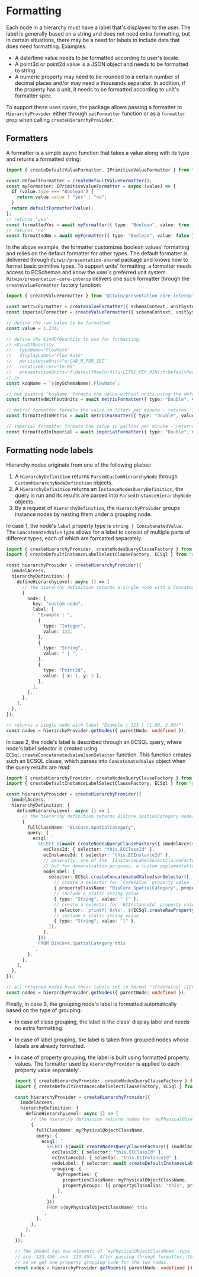 # Formatting

Each node in a hierarchy must have a label that's displayed to the user. The label is generally based on a string and does not need extra formatting, but in certain situations, there may be a need for labels to include data that does need formatting. Examples:

- A date/time value needs to be formatted according to user's locale.
- A point3d or point2d value is a JSON object and needs to be formatted to string.
- A numeric property may need to be rounded to a certain number of decimal places and/or may need a thousands separator. In addition, if the property has a unit, it needs to be formatted according to unit's formatter spec.

To support these uses cases, the package allows passing a formatter to `HierarchyProvider` either through `setFormatter` function or as a `formatter` prop when calling `createHierarchyProvider`.

## Formatters

A formatter is a simple async function that takes a value along with its type and returns a formatted string:

<!-- [[include: [Presentation.Hierarchies.Formatting.BasicFormatterExample.Imports, Presentation.Hierarchies.Formatting.BasicFormatterExample], ts]] -->
<!-- BEGIN EXTRACTION -->

```ts
import { createDefaultValueFormatter, IPrimitiveValueFormatter } from "@itwin/presentation-shared";

const defaultFormatter = createDefaultValueFormatter();
const myFormatter: IPrimitiveValueFormatter = async (value) => {
  if (value.type === "Boolean") {
    return value.value ? "yes" : "no";
  }
  return defaultFormatter(value);
};
// returns "yes"
const formattedYes = await myFormatter({ type: "Boolean", value: true });
// returns "no"
const formattedNo = await myFormatter({ type: "Boolean", value: false });
```

<!-- END EXTRACTION -->

In the above example, the formatter customizes boolean values' formatting and relies on the default formatter for other types. The default formatter is delivered through `@itwin/presentation-shared` package and knows how to format basic primitive types. To support units' formatting, a formatter needs access to ECSchemas and know the user's preferred unit system. `@itwin/presentation-core-interop` delivers one such formatter through the `createValueFormatter` factory function:

<!-- [[include: [Presentation.Hierarchies.Formatting.CoreInteropFormatterExample.Imports, Presentation.Hierarchies.Formatting.CoreInteropFormatterExample], ts]] -->
<!-- BEGIN EXTRACTION -->

```ts
import { createValueFormatter } from "@itwin/presentation-core-interop";

const metricFormatter = createValueFormatter({ schemaContext, unitSystem: "metric" });
const imperialFormatter = createValueFormatter({ schemaContext, unitSystem: "imperial" });

// define the raw value to be formatted
const value = 1.234;

// define the KindOfQuantity to use for formatting:
// <KindOfQuantity
//   typeName="FlowRate"
//   displayLabel="Flow Rate"
//   persistenceUnit="u:CUB_M_PER_SEC"
//   relativeError="1e-05"
//   presentationUnits="f:DefaultRealU(4)[u:LITRE_PER_MIN];f:DefaultRealU(4)[u:GALLON_PER_MIN]"
// />
const koqName = `${mySchemaName}.FlowRate`;

// not passing `koqName` formats the value without units using the default formatter - returns `1.23`
const formattedWithoutUnits = await metricFormatter({ type: "Double", value });

// metric formatter formats the value in liters per minute - returns `74040.0 L/min`
const formattedInMetric = await metricFormatter({ type: "Double", value, koqName });

// imperial formatter formats the value in gallons per minute - returns `19559.2988 gal/min`
const formattedInImperial = await imperialFormatter({ type: "Double", value, koqName });
```

<!-- END EXTRACTION -->

## Formatting node labels

Hierarchy nodes originate from one of the following places:

1. A `HierarchyDefinition` returns `ParsedCustomHierarchyNode` through `CustomHierarchyNodeDefinition` objects.
2. A `HierarchyDefinition` returns an `InstanceNodesQueryDefinition`, the query is run and its results are parsed into `ParsedInstanceHierarchyNode` objects.
3. By a request of `HierarchyDefinition`, the `HierarchyProvider` groups instance nodes by nesting them under a grouping node.

In case 1, the node's `label` property type is `string | ConcatenatedValue`. The `ConcatenatedValue` type allows for a label to consist of multiple parts of different types, each of which are formatted separately:

<!-- [[include: [Presentation.Hierarchies.Formatting.NodeLabelFormattingExamples.Imports, Presentation.Hierarchies.Formatting.CustomHierarchyNodeDefinitionLabelFormattingExample], ts]] -->
<!-- BEGIN EXTRACTION -->

```ts
import { createHierarchyProvider, createNodesQueryClauseFactory } from "@itwin/presentation-hierarchies";
import { createDefaultInstanceLabelSelectClauseFactory, ECSql } from "@itwin/presentation-shared";

const hierarchyProvider = createHierarchyProvider({
  imodelAccess,
  hierarchyDefinition: {
    defineHierarchyLevel: async () => [
      // the hierarchy definition returns a single node with a ConcatenatedValue-based label
      {
        node: {
          key: "custom node",
          label: [
            "Example | ",
            {
              type: "Integer",
              value: 123,
            },
            {
              type: "String",
              value: " | ",
            },
            {
              type: "Point2d",
              value: { x: 1, y: 2 },
            },
          ],
        },
      },
    ],
  },
});

// returns a single node with label "Example | 123 | (1.00, 2.00)"
const nodes = hierarchyProvider.getNodes({ parentNode: undefined });
```

<!-- END EXTRACTION -->

In case 2, the node's label is described through an ECSQL query, where node's label selector is created using `ECSql.createConcatenatedValueJsonSelector` function. This function creates such an ECSQL clause, which parses into `ConcatenatedValue` object when the query results are read:

<!-- [[include: [Presentation.Hierarchies.Formatting.NodeLabelFormattingExamples.Imports, Presentation.Hierarchies.Formatting.InstanceNodesQueryDefinitionLabelFormattingExample], ts]] -->
<!-- BEGIN EXTRACTION -->

```ts
import { createHierarchyProvider, createNodesQueryClauseFactory } from "@itwin/presentation-hierarchies";
import { createDefaultInstanceLabelSelectClauseFactory, ECSql } from "@itwin/presentation-shared";

const hierarchyProvider = createHierarchyProvider({
  imodelAccess,
  hierarchyDefinition: {
    defineHierarchyLevel: async () => [
      // the hierarchy definition returns BisCore.SpatialCategory nodes
      {
        fullClassName: "BisCore.SpatialCategory",
        query: {
          ecsql: `
            SELECT ${await createNodesQueryClauseFactory({ imodelAccess }).createSelectClause({
              ecClassId: { selector: "this.ECClassId" },
              ecInstanceId: { selector: "this.ECInstanceId" },
              // generally, one of the `IInstanceLabelSelectClauseFactory` implementations, delivered with `@itwin/presentation-shared` package, should be used,
              // but for demonstration purposes, a custom implementation is used here
              nodeLabel: {
                selector: ECSql.createConcatenatedValueJsonSelector([
                  // create a selector for `CodeValue` property value
                  { propertyClassName: "BisCore.SpatialCategory", propertyClassAlias: "this", propertyName: "CodeValue" },
                  // include a static string value
                  { type: "String", value: " [" },
                  // create a selector for `ECInstanceId` property value in hex format
                  { selector: `printf('0x%x', ${ECSql.createRawPropertyValueSelector("this", "ECInstanceId")})` },
                  // include a static string value
                  { type: "String", value: "]" },
                ]),
              },
            })}
            FROM BisCore.SpatialCategory this
          `,
        },
      },
    ],
  },
});

// all returned nodes have their labels set in format "{CodeValue} [{ECInstanceId}]"
const nodes = hierarchyProvider.getNodes({ parentNode: undefined });
```

<!-- END EXTRACTION -->

Finally, in case 3, the grouping node's label is formatted automatically based on the type of grouping:

- In case of class grouping, the label is the class' display label and needs no extra formatting.
- In case of label grouping, the label is taken from grouped nodes whose labels are already formatted.
- In case of property grouping, the label is built using formatted property values. The formatter used by `HierarchyProvider` is applied to each property value separately`.

  <!-- [[include: [Presentation.Hierarchies.Formatting.NodeLabelFormattingExamples.Imports, Presentation.Hierarchies.Formatting.PropertyGroupsFormattingExample], ts]] -->
  <!-- BEGIN EXTRACTION -->

  ```ts
  import { createHierarchyProvider, createNodesQueryClauseFactory } from "@itwin/presentation-hierarchies";
  import { createDefaultInstanceLabelSelectClauseFactory, ECSql } from "@itwin/presentation-shared";

  const hierarchyProvider = createHierarchyProvider({
    imodelAccess,
    hierarchyDefinition: {
      defineHierarchyLevel: async () => [
        // the hierarchy definition returns nodes for `myPhysicalObjectClassName` element type, grouped by `DoubleProperty` property value
        {
          fullClassName: myPhysicalObjectClassName,
          query: {
            ecsql: `
              SELECT ${await createNodesQueryClauseFactory({ imodelAccess }).createSelectClause({
                ecClassId: { selector: "this.ECClassId" },
                ecInstanceId: { selector: "this.ECInstanceId" },
                nodeLabel: { selector: await createDefaultInstanceLabelSelectClauseFactory().createSelectClause({ classAlias: "this" }) },
                grouping: {
                  byProperties: {
                    propertiesClassName: myPhysicalObjectClassName,
                    propertyGroups: [{ propertyClassAlias: "this", propertyName: "DoubleProperty" }],
                  },
                },
              })}
              FROM ${myPhysicalObjectClassName} this
            `,
          },
        },
      ],
    },
  });

  // The iModel has two elements of `myPhysicalObjectClassName` type, whose `DoubleProperty` values
  // are `123.450` and `123.454`. After passing through formatter, they both become equal to `123.45`,
  // so we get one property grouping node for the two nodes.
  const nodes = hierarchyProvider.getNodes({ parentNode: undefined });
  ```

  <!-- END EXTRACTION -->

